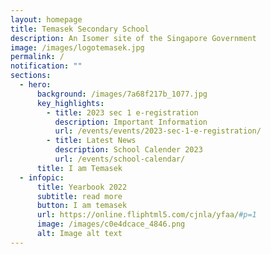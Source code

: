 ```yaml
---
layout: homepage
title: Temasek Secondary School
description: An Isomer site of the Singapore Government
image: /images/logotemasek.jpg
permalink: /
notification: ""
sections:
  - hero:
      background: /images/7a68f217b_1077.jpg
      key_highlights:
        - title: 2023 sec 1 e-registration
          description: Important Information
          url: /events/events/2023-sec-1-e-registration/
        - title: Latest News
          description: School Calender 2023
          url: /events/school-calendar/
      title: I am Temasek
  - infopic:
      title: Yearbook 2022
      subtitle: read more
      button: I am temasek
      url: https://online.fliphtml5.com/cjnla/yfaa/#p=1
      image: /images/c0e4dcace_4846.png
      alt: Image alt text
---
```


